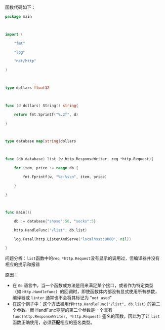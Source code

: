 
函数代码如下：
```go
package main

  

import (

    "fmt"

    "log"

    "net/http"

)

  

type dollars float32

  

func (d dollars) String() string{

    return fmt.Sprintf("%.2f", d)

}

  

type database map[string]dollars

  

func (db database) list (w http.ResponseWriter, req *http.Request){

    for item, price := range db {

        fmt.Fprintf(w, "%s:%s\n", item, price)

    }

}

  

func main(){

    db := database{"shose":50, "socks":5}

    http.HandleFunc("/list", db.list)

    log.Fatal(http.ListenAndServe("localhost:8000", nil))

}
```

问题分析：`list`函数中的`req *http.Request`没有显示的调用过，但编译器并没有相应的提示和报错

原因：
- 在 `Go` 语言中，当一个函数或方法是用来满足某个接口，或者作为特定类型（如 `Http.Handlefunc`）的回调时，即使函数体内部没有显式使用所有参数，编译器或 `linter` 通常也不会将其标记为 "`not used`"
- 在这个例子中：这个方法被用作`http.HandleFunc("/list", db.list)` 的第二个参数。而 HandFunc期望的第二个参数是一个具有`func(http.ResponseWriter, *http.Request)` 签名的函数，因此为了让 `list` 函数正确使用，必须**匹配**相应的签名类型。